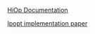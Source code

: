 [HiOp Documentation](https://github.com/LLNL/hiop/tree/master/doc)

[Ipopt implementation paper](http://cepac.cheme.cmu.edu/pasilectures/biegler/ipopt.pdf)
